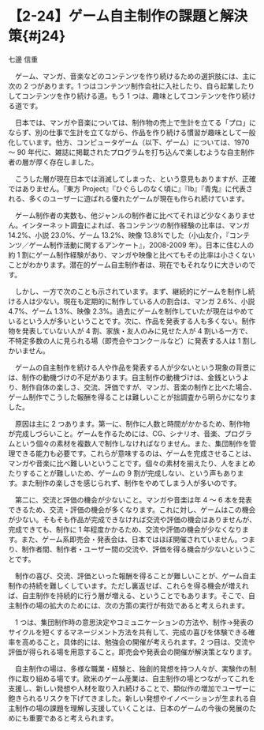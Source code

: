 # 【2-24】ゲーム自主制作の課題と解決策{#j24}

<div class="author">七邊 信重</div>

　ゲーム、マンガ、音楽などのコンテンツを作り続けるための選択肢には、主に次の 2 つがあります。1 つはコンテンツ制作会社に入社したり、自ら起業したりしてコンテンツを作り続ける道。もう 1 つは、趣味としてコンテンツを作り続ける道です。

　日本では、マンガや音楽については、制作物の売上で生計を立てる「プロ」にならず、別の仕事で生計を立てながら、作品を作り続ける慣習が趣味として一般化しています。他方、コンピュータゲーム（以下、ゲーム）については、1970 ～ 90 年代に、雑誌に掲載されたプログラムを打ち込んで楽しむような自主制作者の層が厚く存在しました。

　こうした層が現在日本では消滅してしまった、という意見もありますが、正確ではありません。『東方 Project』『ひぐらしのなく頃に』『Ib』『青鬼』に代表される、多くのユーザーに遊ばれる優れたゲームが現在も作られ続けています。

　ゲーム制作者の実数も、他ジャンルの制作者に比べてそれほど少なくありません。インターネット調査によれば、各コンテンツの制作経験の比率は、マンガ 14.2%、小説 23.0%、ゲーム 13.2%、映像 13.8%でした（小山友介，『コンテンツ／ゲーム制作活動に関するアンケート』，2008-2009 年）。日本に住む人の約 1 割にゲーム制作経験があり、マンガや映像と比べてもその比率は小さくないことがわかります。潜在的ゲーム自主制作者は、現在でもそれなりに大きいのです。

　しかし、一方で次のことも示されています。まず、継続的にゲームを制作し続ける人は少ない。現在も定期的に制作している人の割合は、マンガ 2.6%、小説 4.7%、ゲーム 1.3%、映像 2.3%。過去にゲームを制作していたが現在はやめているという人が多いということです。次に、作品を発表する人も多くない。制作物を発表していない人が 4 割、家族・友人のみに見せた人が 4 割いる一方で、不特定多数の人に見られる場（即売会やコンクールなど）に発表する人は 1 割しかいません。

　ゲームの自主制作を続ける人や作品を発表する人が少ないという現象の背景には、制作の動機づけの不足があります。自主制作の動機づけは、金銭というより、制作自体の楽しさ、交流、評価ですが、マンガ、音楽の制作と比べた場合、ゲーム制作でこうした報酬を得ることは難しいことが拙調査から明らかになりました。

　原因は主に 2 つあります。第一に、制作に人数と時間がかかるため、制作物が完成しづらいこと。ゲームを作るためには、CG、シナリオ、音楽、プログラムという個々の素材を複数人で制作しなければなりません。また、集団制作を管理できる能力も必要です。これらが意味するのは、ゲームを完成させることは、マンガや音楽に比べ難しいということです。個々の素材を揃えたり、人をまとめたりすることが難しいため、ゲームの 9 割が完成しない、という声もあります。また制作の楽しさを感じられず、制作をやめてしまう人が多いのです。

　第二に、交流と評価の機会が少ないこと。マンガや音楽は年 4 ～ 6 本を発表できるため、交流・評価の機会が多くなります。これに対し、ゲームはこの機会が少ない。そもそも作品が完成できなければ交流や評価の機会はありませんが、完成できても、制作に 1 年程度かかるため、交流や評価の機会が少なくなります。また、ゲーム系即売会・発表会は、日本ではほぼ開催されていません。つまり、制作者間、制作者・ユーザー間の交流や、評価を得る機会が少ないということです。

　制作の喜び、交流、評価といった報酬を得ることが難しいことが、ゲーム自主制作の持続を難しくしています。ただし裏返せば、これらを得る機会が増えれば、自主制作を持続的に行う層が増える、ということでもあります。そこで、自主制作の場の拡大のためには、次の方策の実行が有効であると考えられます。

　1 つは、集団制作時の意思決定やコミュニケーションの方法や、制作→発表のサイクルを短くするマネージメント方法を共有して、完成の喜びを体験できる確率を高めること。具体的には、勉強会の開催が考えられます。2 つ目は、交流や評価が得られる場を用意すること。即売会や発表会の開催が解決策となります。

　自主制作の場は、多様な職業・経験と、独創的発想を持つ人々が、実験作の制作に取り組める場です。欧米のゲーム産業は、自主制作の場とつながってこれを支援し、新しい発想や人材を取り入れ続けることで、類似作の増加でユーザーに飽きられるリスクを下げてきました。新しい発想やイノベーションが生まれる自主制作の場の課題を理解し支援していくことは、日本のゲームの今後の発展のためにも重要であると考えられます。
